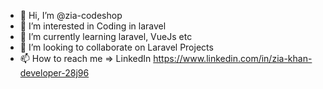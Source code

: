 - 👋 Hi, I’m @zia-codeshop
- 👀 I’m interested in Coding in laravel
- 🌱 I’m currently learning laravel, VueJs etc
- 💞️ I’m looking to collaborate on Laravel Projects
- 📫 How to reach me => LinkedIn https://www.linkedin.com/in/zia-khan-developer-28j96
<!---
zia-codeshop/zia-codeshop is a ✨ special ✨ repository because its `README.md` (this file) appears on your GitHub profile.
You can click the Preview link to take a look at your changes.
--->
